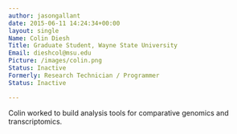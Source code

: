 ```yaml
---
author: jasongallant
date: 2015-06-11 14:24:34+00:00
layout: single
Name: Colin Diesh
Title: Graduate Student, Wayne State University
Email: dieshcol@msu.edu
Picture: /images/colin.png
Status: Inactive
Formerly: Research Technician / Programmer
Status: Inactive

---
```


Colin worked to build analysis tools for comparative genomics and transcriptomics.
